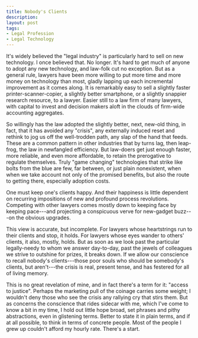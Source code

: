 ```yaml
---
title: Nobody's Clients
description:
layout: post
tags:
- Legal Profession
- Legal Technology
---
```


It's widely believed the "legal industry" is particularly hard to sell on new technology.  I once believed that.  No longer.  It's hard to get much of anyone to adopt any new technology, and law-folk cut no exception.  But as a general rule, lawyers have been more willing to put more time and more money on technology than most, gladly lapping up each incremental improvement as it comes along.  It is remarkably easy to sell a slightly faster printer-scanner-copier, a slightly better smartphone, or a slightly snappier research resource, to a lawyer.  Easier still to a law firm of many lawyers, with capital to invest and decision makers aloft in the clouds of firm-wide accounting aggregates.

So willingly has the law adopted the slightly better, next, new-old thing, in fact, that it has avoided any "crisis", any externally induced reset and rethink to jog us off the well-trodden path, any slap of the hand that feeds.  These are a common pattern in other industries that by turns lag, then leap-frog, the law in newfangled efficiency.  But law-doers get just enough faster, more reliable, and even more affordable, to retain the prerogative to regulate themselves.  Truly "game changing" technologies that strike like bolts from the blue are few, far between, or just plain nonexistent, when when we take account not only of the promised benefits, but also the route to getting there, especially adoption costs.

One must keep one's clients happy.  And their happiness is little dependent on recurring impositions of new and profound process revolutions.  Competing with other lawyers comes mostly down to keeping face by keeping pace---and projecting a conspicuous verve for new-gadget buzz---on the obvious upgrades.

This view is accurate, but incomplete.  For lawyers whose heartstrings run to their clients and stop, it holds.  For lawyers whose eyes wander to others' clients, it also, mostly, holds.  But as soon as we look past the particular legally-needy to whom we answer day-to-day, past the jewels of colleagues we strive to outshine for prizes, it breaks down.  If we allow our conscience to recall nobody's clients---those poor souls who should be somebody's clients, but aren't---the crisis is real, present tense, and has festered for all of living memory.

This is no great revelation of mine, and in fact there's a term for it: "access to justice".  Perhaps the marketing pull of the coinage carries some weight; I wouldn't deny those who see the crisis any rallying cry that stirs them.  But as concerns the conscience that rides sidecar with me, which I've come to know a bit in my time, I hold out little hope broad, set phrases and pithy abstractions, even in glistening terms.  Better to state it in plain terms, and if at all possible, to think in terms of concrete people.  Most of the people I grew up couldn't afford my hourly rate.  There's a start.
